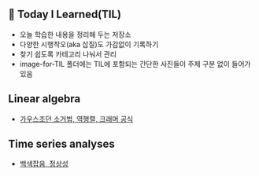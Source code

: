 ## :seedling: Today I Learned(TIL)  

- 오늘 학습한 내용을 정리해 두는 저장소  
- 다양한 시행착오(aka 삽질)도 가감없이 기록하기  
- 찾기 쉽도록 카테고리 나눠서 관리  
- image-for-TIL 폴더에는 TIL에 포함되는 간단한 사진들이 주제 구분 없이 들어가 있음
  
## Linear algebra
- [가우스조던 소거법, 역행렬, 크래머 공식](https://github.com/yoojungkim719/TIL/blob/c4b8c9eb14713fc5a82b6fbf1809e3135ace6fc9/linear%20algebra/2022-07-20-linear-algebra-01.md)

## Time series analyses
- [백색잡음, 정상성](https://github.com/yoojungkim719/TIL/blob/c4b8c9eb14713fc5a82b6fbf1809e3135ace6fc9/time%20series%20analysis/2022-07-20-time-series-analysis-01.md)
